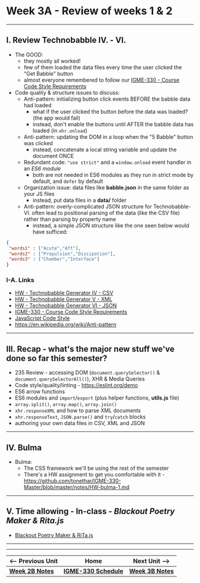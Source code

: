 # Week 3A - Review of weeks 1 & 2

<!--
## I. Announcement - Quiz #1

- Quiz #1 will be given this Thursday 1/27 (Week 3B, next class)
  - has a fairly low grade weight, it counts as a "checkoff" assignment
  - 10 questions, a mix of conceptual and "write some code"
  - **BRING A PEN/PENCIL. This will be on paper!**
  - topics are: functions, arrays, XML, JSON
  - you should review weeks 1A-2B and your notes
  - will have 15 minutes at end of class
  - no "makeups" without prior approval
  - the quiz is primarily about giving formative feedback to help prepare you for the first exam - so don’t stress out over it :-)
  - if you have any questions, DM them to me here in Slack

<hr>

## II. Bulma

- Reminder - the Bulma HW is due tomorrow night:
  - https://github.com/tonethar/IGME-330-Master/blob/master/notes/HW-bulma-1.md

-->

<hr>

## I. Review Technobabble IV. - VI.
- The GOOD:
  - they mostly all worked!
  - few of them loaded the data files every time the user clicked the "Get Babble" button
  - almost everyone remembered to follow our [IGME-330 - Course Code Style Requirements](../projects/330-code-style.md)
- Code quality & structure issues to discuss:
  - Anti-pattern: initializing button click events BEFORE the babble data had loaded
    - what if the user clicked the button before the data was loaded? (the app would fail)
    - instead, don't enable the buttons until AFTER the babble data has loaded (in `xhr.onload`)
  - Anti-pattern: updating the DOM in a loop when the "5 Babble" button was clicked
    - instead, concatenate a local string variable and update the document ONCE
  - Redundant code: `"use strict"` and a `window.onload` event handler in an *ES6 module*
    - both are not needed in ES6 modules as they run in strict mode by default, and `defer` by default
  - Organization issue: data files like **babble.json** in the same folder as your JS files
    - instead, put data files in a **data/** folder
  - Anti-pattern: overly-complicated JSON structure for Technobabble-VI. often lead to positional parsing of the data (like the CSV file) rather than parsing by property name
    - instead, a simple JSON structure like the one seen below would have sufficed:
 
 ```json
{
  "words1" : ["Acute","Aft"], 
  "words2" : ["Propulsion","Dissipation"],
  "words3" : ["Chamber","Interface"]
}
```

### I-A. Links
- [HW - Technobabble Generator IV - CSV](https://github.com/tonethar/IGME-330-Master/blob/master/notes/HW-technobabble-4.md)
- [HW - Technobabble Generator V - XML](https://github.com/tonethar/IGME-330-Master/blob/master/notes/HW-technobabble-5.md)
- [HW - Technobabble Generator VI - JSON](https://github.com/tonethar/IGME-330-Master/blob/master/notes/HW-technobabble-6.md)
- [IGME-330 - Course Code Style Requirements](../projects/330-code-style.md)
- [JavaScript Code Style](../projects/intro-code-style.md)
- https://en.wikipedia.org/wiki/Anti-pattern

<hr>

## III. Recap - what's the major new stuff we've done so far this semester?

- 235 Review - accessing DOM (`document.querySelector()` & `document.querySelectorAll()`), XHR & Media Queries
- Code style/quality/linting - https://eslint.org/demo
- ES6 arrow functions
- ES6 modules and `import`/`export` (plus helper functions, **utils.js** file)
- `array.split()`, `array.map()`, `array.join()`
- `xhr.responseXML` and how to parse XML documents
- `xhr.responseText`, `JSON.parse()` and `try`/`catch` blocks
- authoring your own data files in CSV, XML and JSON

<hr>

## IV. Bulma

- Bulma:
  - The CSS framework we'll be using the rest of the semester
  - There's a HW assignment to get you comfortable with it - https://github.com/tonethar/IGME-330-Master/blob/master/notes/HW-bulma-1.md

<hr>

## V. Time allowing - In-class - *Blackout Poetry Maker & Rita.js* 

- [Blackout Poetry Maker & RiTa.js](https://github.com/tonethar/IGME-330-Master/blob/master/notes/blackout-poetry-maker.md)


<hr><hr>

| <-- Previous Unit | Home | Next Unit -->
| --- | --- | --- 
| [**Week 2B Notes**](02B.md)     |  [**IGME-330 Schedule**](../schedule.md) | [**Week 3B Notes**](03B.md)
